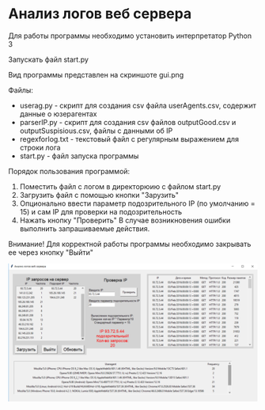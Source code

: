 # Анализ логов веб сервера
Для работы программы необходимо установить интерпретатор Python 3

Запускать файл start.py

Вид программы представлен на скриншоте gui.png

Файлы:
 * userag.py	- скрипт для создания csv файла userAgents.csv, содержит данные о юзерагентах
 * parserIP.py	- скрипт для создания csv файлов outputGood.csv и outputSuspisious.csv, файлы с данными об IP
 * regexforlog.txt - текстовый файл с регулярным выражением для строки лога
 * start.py 	- файл запуска программы

Порядок пользования программой:
1. Поместить файл с логом в директорюию с файлом start.py
2. Загрузить файл с помощью кнопки "Зарузить"
3. Опционально ввести параметр подозрительного IP (по умолчанию = 15) и сам IP для проверки на подозрительность
4. Нажать кнопку "Проверить"
В случае возникновения ошибки выполнить запрашиваемые действия.

Внимание! Для корректной работы программы необходимо закрывать ее через кнопку "Выйти"

![Иллюстрация к проекту](https://github.com/qeumo/logparser/blob/master/gui.png)
